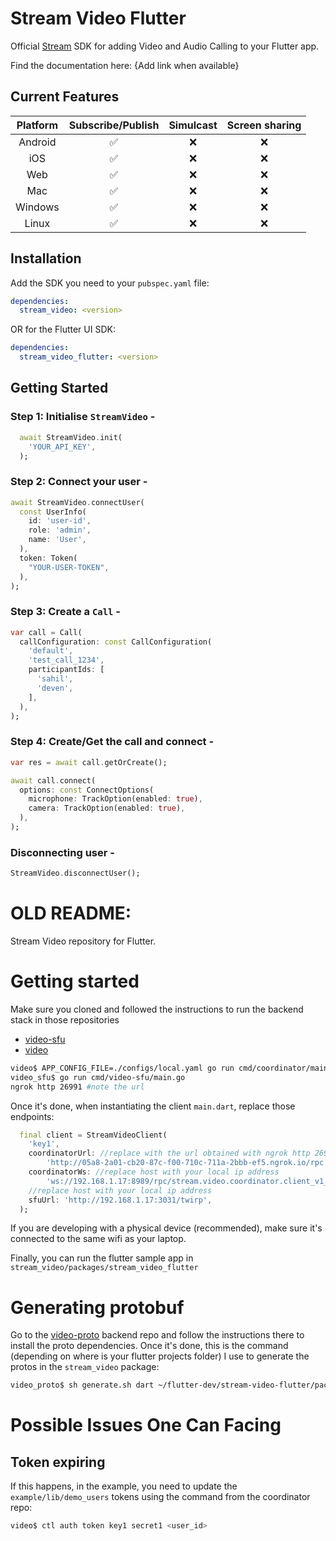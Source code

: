 # Stream Video Flutter

Official [Stream](https://getstream.io) SDK for adding Video and Audio Calling to your Flutter app.

Find the documentation here: {Add link when available}

## Current Features

| Platform | Subscribe/Publish | Simulcast | Screen sharing |
| :-----:  | :---------------: | :-------: | :-------------:|
|   Android   |        ✅        |    ❌    |       ❌      |
|   iOS   |        ✅         |    ❌     |        ❌        |
| Web |        ✅         |    ❌     |        ❌        |     
|   Mac   |        ✅         |    ❌     |        ❌        |    
| Windows |        ✅         |    ❌     |        ❌        | 
| Linux |        ✅         |    ❌     |        ❌        |  

## Installation

Add the SDK you need to your `pubspec.yaml` file:

```yaml
dependencies:
  stream_video: <version>
```

OR for the Flutter UI SDK:

```yaml
dependencies:
  stream_video_flutter: <version>
```

## Getting Started

### Step 1: Initialise `StreamVideo` -

```dart
  await StreamVideo.init(
    'YOUR_API_KEY', 
  );
```

### Step 2: Connect your user -

```dart
await StreamVideo.connectUser(
  const UserInfo(
    id: 'user-id',
    role: 'admin',
    name: 'User',
  ),
  token: Token(
    "YOUR-USER-TOKEN",
  ),
);
```

### Step 3: Create a `Call` -

```dart
var call = Call(
  callConfiguration: const CallConfiguration(
    'default',
    'test_call_1234',
    participantIds: [
      'sahil',
      'deven',
    ],
  ),
);
```

### Step 4: Create/Get the call and connect - 

```dart
var res = await call.getOrCreate();

await call.connect(
  options: const ConnectOptions(
    microphone: TrackOption(enabled: true),
    camera: TrackOption(enabled: true),
  ),
);
```

### Disconnecting user -

```dart
StreamVideo.disconnectUser();
```

# OLD README:

Stream Video repository for Flutter.

# Getting started

Make sure you cloned and followed the instructions to run the backend stack in those repositories
- [video-sfu](https://github.com/GetStream/video-sfu)
- [video](https://github.com/GetStream/video)

```bash
video$ APP_CONFIG_FILE=./configs/local.yaml go run cmd/coordinator/main.go
video_sfu$ go run cmd/video-sfu/main.go
ngrok http 26991 #note the url
``` 

Once it's done, when instantiating the client `main.dart`, replace those endpoints:
```dart
  final client = StreamVideoClient(
    'key1',
    coordinatorUrl: //replace with the url obtained with ngrok http 26991 previously
        'http://05a8-2a01-cb20-87c-f00-710c-711a-2bbb-ef5.ngrok.io/rpc',
    coordinatorWs: //replace host with your local ip address
        'ws://192.168.1.17:8989/rpc/stream.video.coordinator.client_v1_rpc.Websocket/Connect',
    //replace host with your local ip address
    sfuUrl: 'http://192.168.1.17:3031/twirp',
  );
```

If you are developing with a physical device (recommended), make sure it's connected to the same wifi as your laptop.

Finally, you can run the flutter sample app in `stream_video/packages/stream_video_flutter`


# Generating protobuf
Go to the [video-proto](https://github.com/GetStream/video-proto) backend repo and follow the instructions there to install the proto dependencies. Once it's done, this is the command (depending on where is your flutter projects folder) I use to generate the protos in the `stream_video` package:
```bash
video_proto$ sh generate.sh dart ~/flutter-dev/stream-video-flutter/packages/stream_video/lib/protobuf
```


# Possible Issues One Can Facing

## Token expiring 
If this happens, in the example, you need to update the `example/lib/demo_users` tokens using the command from the coordinator repo:
```bash
video$ ctl auth token key1 secret1 <user_id>
```
